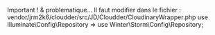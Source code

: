 Important ! & problematique...
Il faut modifier dans le fichier : 
vendor/jrm2k6/cloudder/src/JD/Cloudder/CloudinaryWrapper.php
use Illuminate\Config\Repository => use Winter\Storm\Config\Repository;
